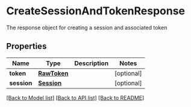 # CreateSessionAndTokenResponse

The response object for creating a session and associated token
## Properties
Name | Type | Description | Notes
------------ | ------------- | ------------- | -------------
**token** | [**RawToken**](RawToken.md) |  | [optional] 
**session** | [**Session**](Session.md) |  | [optional] 

[[Back to Model list]](../README.md#documentation-for-models) [[Back to API list]](../README.md#documentation-for-api-endpoints) [[Back to README]](../README.md)



